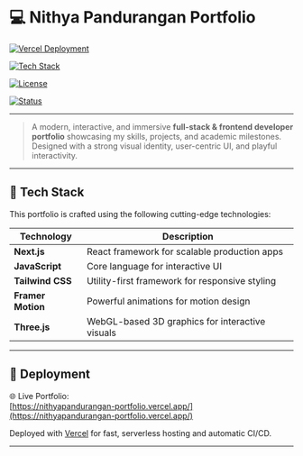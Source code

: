 # 💻 Nithya Pandurangan Portfolio

[![Vercel Deployment](https://img.shields.io/badge/Live%20Demo-Vercel-%23000000?style=for-the-badge&logo=vercel)](https://nithyapandurangan-portfolio.vercel.app/)  

[![Tech Stack](https://img.shields.io/badge/Tech%20Stack-Next.js%2C%20Three.js%2C%20Tailwind-blueviolet?style=for-the-badge)](#tech-stack)  

[![License](https://img.shields.io/badge/License-MIT-blue?style=for-the-badge)](./LICENSE)  

[![Status](https://img.shields.io/badge/Status-Active-brightgreen?style=for-the-badge)]()  


---

> A modern, interactive, and immersive **full-stack & frontend developer portfolio** showcasing my skills, projects, and academic milestones. Designed with a strong visual identity, user-centric UI, and playful interactivity.

---

## 🚀 Tech Stack

This portfolio is crafted using the following cutting-edge technologies:

| Technology     | Description                                      |
| -------------- | ------------------------------------------------ |
| **Next.js**    | React framework for scalable production apps     |
| **JavaScript** | Core language for interactive UI                 |
| **Tailwind CSS** | Utility-first framework for responsive styling |
| **Framer Motion** | Powerful animations for motion design         |
| **Three.js**   | WebGL-based 3D graphics for interactive visuals  |

---

## 📡 Deployment

🌐 Live Portfolio:  
 [https://nithyapandurangan-portfolio.vercel.app/](https://nithyapandurangan-portfolio.vercel.app/)

Deployed with [Vercel](https://vercel.com/) for fast, serverless hosting and automatic CI/CD.

---

